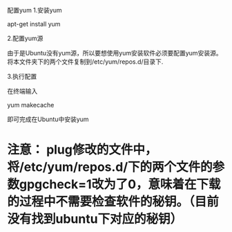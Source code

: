 配置yum
1.安装yum

apt-get install yum

2.配置yum源

由于是Ubuntu没有yum源，所以要想使用yum安装软件必须要配置yum安装源。将本文件夹下的两个文件复制到/etc/yum/repos.d/目录下.

3.执行配置

在终端输入

yum makecache

即可完成在Ubuntu中安装yum


# 注意： plug修改的文件中，将/etc/yum/repos.d/下的两个文件的参数gpgcheck=1改为了0，意味着在下载的过程中不需要检查软件的秘钥。（目前没有找到ubuntu下对应的秘钥）
